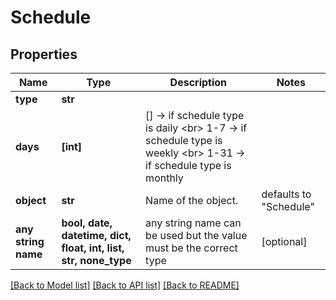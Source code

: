 # Schedule


## Properties
Name | Type | Description | Notes
------------ | ------------- | ------------- | -------------
**type** | **str** |  | 
**days** | **[int]** | [] -&gt; if schedule type is daily &lt;br&gt; 1-7 -&gt; if schedule type is weekly &lt;br&gt; 1-31 -&gt; if schedule type is monthly  | 
**object** | **str** | Name of the object. | defaults to "Schedule"
**any string name** | **bool, date, datetime, dict, float, int, list, str, none_type** | any string name can be used but the value must be the correct type | [optional]

[[Back to Model list]](../README.md#documentation-for-models) [[Back to API list]](../README.md#documentation-for-api-endpoints) [[Back to README]](../README.md)


